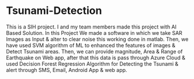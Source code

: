 # Tsunami-Detection

This is a SIH project. I and my team members made this project with AI Based Solution. In this Project We made a software in which we take SAR Images as Input & alter to clear noise this working done in matlab. Then, we have used SVM algorithm of ML to enhanced the features of images & Detect Tsunami areas. Then, we can provide magnitude, Area & Range of Earthquake on Web app, after that this data is pass through Azure Cloud & used Decision Forest Regression Algorithm for Detecting the Tsunami & alert through SMS, Email, Android App & web app.
